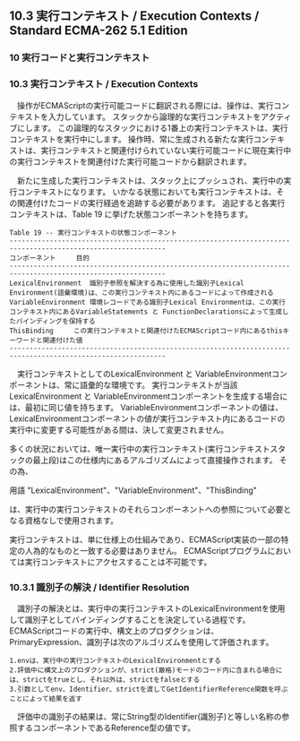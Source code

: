 10.3 実行コンテキスト / Execution Contexts / Standard ECMA-262 5.1 Edition
--------------------------------------------------------------------------

### 10 実行コードと実行コンテキスト

### 10.3 実行コンテキスト / Execution Contexts

　操作がECMAScriptの実行可能コードに翻訳される際には、操作は、実行コンテキストを入力しています。
スタックから論理的な実行コンテキストをアクティブにします。
この論理的なスタックにおける1番上の実行コンテキストは、実行コンテキストを実行中にします。
操作時、常に生成される新たな実行コンテキストは、実行コンテキストと関連付けられていない実行可能コードに現在実行中の実行コンテキストを関連付けた実行可能コードから翻訳されます。

　新たに生成した実行コンテキストは、スタック上にプッシュされ、実行中の実行コンテキストになります。
いかなる状態においても実行コンテキストは、その関連付けたコードの実行経過を追跡する必要があります。
追記すると各実行コンテキストは、Table 19
に挙げた状態コンポーネントを持ちます。

    Table 19 -- 実行コンテキストの状態コンポーネント
    -------------------------------------------------------------------------------------------------------------
    コンポーネント     目的
    -------------------------------------------------------------------------------------------------------------
    LexicalEnvironment  識別子参照を解決する為に使用した識別子Lexical Environment(語彙環境)は、この実行コンテキスト内にあるコードによって作成される
    VariableEnvironment 環境レコードである識別子Lexical Environmentは、この実行コンテキスト内にあるVariableStatements と FunctionDeclarationsによって生成したバインディングを保持する
    ThisBinding     この実行コンテキストと関連付けたECMAScriptコード内にあるthisキーワードと関連付けた値
    -------------------------------------------------------------------------------------------------------------

　実行コンテキストとしてのLexicalEnvironment と
VariableEnvironmentコンポーネントは、常に語彙的な環境です。
実行コンテキストが当該LexicalEnvironment と
VariableEnvironmentコンポーネントを生成する場合には、最初に同じ値を持ちます。
VariableEnvironmentコンポーネントの値は、LexicalEnvironmentコンポーネントの値が実行コンテキスト内にあるコードの実行中に変更する可能性がある間は、決して変更されません。

多くの状況においては、唯一実行中の実行コンテキスト(実行コンテキストスタックの最上段)はこの仕様内にあるアルゴリズムによって直接操作されます。
その為、

用語 "LexicalEnvironment"、"VariableEnvironment"、"ThisBinding"

は、実行中の実行コンテキストのそれらコンポーネントへの参照について必要となる資格なしで使用されます。

実行コンテキストは、単に仕様上の仕組みであり、ECMAScript実装の一部の特定の人為的なものと一致する必要はありません。
ECMAScriptプログラムにおいては実行コンテキストにアクセスすることは不可能です。

### 10.3.1 識別子の解決 / Identifier Resolution

　識別子の解決とは、実行中の実行コンテキストのLexicalEnvironmentを使用して識別子としてバインディングすることを決定している過程です。
ECMAScriptコードの実行中、構文上のプロダクションは、PrimaryExpression、識別子は次のアルゴリズムを使用して評価されます。

    1.envは、実行中の実行コンテキストのLexicalEnvironmentとする
    2.評価中に構文上のプロダクションが、strict(厳格)モードのコード内に含まれる場合には、strictをtrueとし、それ以外は、strictをfalseとする
    3.引数としてenv、Identifier、strictを渡してGetIdentifierReference関数を呼ぶことによって結果を返す

　評価中の識別子の結果は、常にString型のIdentifier(識別子)と等しい名称の参照するコンポーネントであるReference型の値です。
